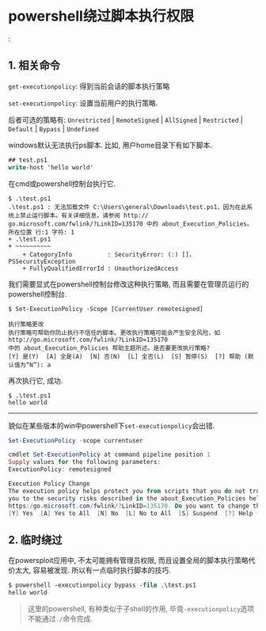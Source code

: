 # powershell绕过脚本执行权限

<!tags!>: <!powershell!> <!执行权限!> <!绕过!>

## 1. 相关命令

`get-executionpolicy`: 得到当前会话的脚本执行策略

`set-executionpolicy`: 设置当前用户的执行策略.

后者可选的策略有: `Unrestricted` | `RemoteSigned` | `AllSigned` | `Restricted` | `Default` | `Bypass` | `Undefined`

windows默认无法执行ps脚本. 比如, 用户home目录下有如下脚本.

```ps
## test.ps1
write-host 'hello world'
```

在cmd或powershell控制台执行它.

```
$ .\test.ps1
.\test.ps1 : 无法加载文件 C:\Users\general\Downloads\test.ps1，因为在此系统上禁止运行脚本。有关详细信息，请参阅 http://
go.microsoft.com/fwlink/?LinkID=135170 中的 about_Execution_Policies。
所在位置 行:1 字符: 1
+ .\test.ps1
+ ~~~~~~~~~~
    + CategoryInfo          : SecurityError: (:) []，PSSecurityException
    + FullyQualifiedErrorId : UnauthorizedAccess
```

我们需要显式在powershell控制台修改这种执行策略, 而且需要在管理员运行的powershell控制台.

```
$ Set-ExecutionPolicy -Scope [CurrentUser remotesigned]

执行策略更改
执行策略可帮助你防止执行不信任的脚本。更改执行策略可能会产生安全风险，如 http://go.microsoft.com/fwlink/?LinkID=135170
中的 about_Execution_Policies 帮助主题所述。是否要更改执行策略?
[Y] 是(Y)  [A] 全是(A)  [N] 否(N)  [L] 全否(L)  [S] 暂停(S)  [?] 帮助 (默认值为“N”): a
```

再次执行它, 成功.

```
$ .\test.ps1
hello world
```

------

貌似在某些版本的win中powershell下`set-executionpolicy`会出错.

```ps1
Set-ExecutionPolicy -scope currentuser

cmdlet Set-ExecutionPolicy at command pipeline position 1
Supply values for the following parameters:
ExecutionPolicy: remotesigned

Execution Policy Change
The execution policy helps protect you from scripts that you do not trust. Changing the execution policy might expose
you to the security risks described in the about_Execution_Policies help topic at
https:/go.microsoft.com/fwlink/?LinkID=135170. Do you want to change the execution policy?
[Y] Yes  [A] Yes to All  [N] No  [L] No to All  [S] Suspend  [?] Help (default is "N"): a
```

## 2. 临时绕过

在powersploit应用中, 不太可能拥有管理员权限, 而且设置全局的脚本执行策略代价太大, 容易被发现. 所以有一点临时执行脚本的技巧.

```ps
$ powershell -executionpolicy bypass -file .\test.ps1
hello world
```

> 这里的powershell, 有种类似于子shell的作用, 毕竟`-executionpolicy`选项不能通过`./`命令完成.